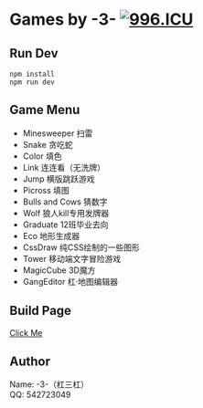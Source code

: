 # Games by -3- [![996.ICU](https://img.shields.io/badge/link-996.icu-red.svg)](https://996.icu)
## Run Dev
```
npm install
npm run dev
```
## Game Menu
* Minesweeper 扫雷
* Snake 贪吃蛇
* Color 填色
* Link 连连看（无洗牌）
* Jump 横版跳跃游戏
* Picross 填图
* Bulls and Cows 猜数字
* Wolf 狼人kill专用发牌器
* Graduate 12班毕业去向
* Eco 地形生成器
* CssDraw 纯CSS绘制的一些图形
* Tower 移动端文字冒险游戏
* MagicCube 3D魔方
* GangEditor 杠·地图编辑器
## Build Page
[Click Me](https://lucky131.github.io/GamesPage/)
## Author
Name: -3-（杠三杠）  
QQ: 542723049
